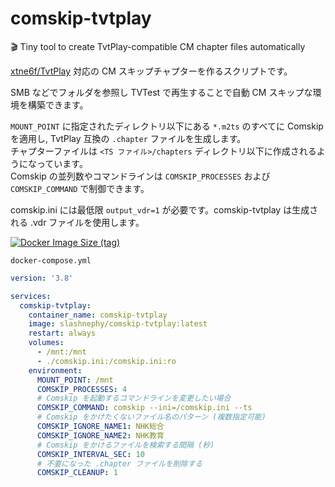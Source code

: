 # comskip-tvtplay
🎬 Tiny tool to create TvtPlay-compatible CM chapter files automatically

[xtne6f/TvtPlay](https://github.com/xtne6f/TvtPlay) 対応の CM スキップチャプターを作るスクリプトです。

SMB などでフォルダを参照し TVTest で再生することで自動 CM スキップな環境を構築できます。

`MOUNT_POINT` に指定されたディレクトリ以下にある `*.m2ts` のすべてに Comskip を適用し, TvtPlay 互換の `.chapter` ファイルを生成します。  
チャプターファイルは `<TS ファイル>/chapters` ディレクトリ以下に作成されるようになっています。  
Comskip の並列数やコマンドラインは `COMSKIP_PROCESSES` および `COMSKIP_COMMAND` で制御できます。

comskip.ini には最低限 `output_vdr=1` が必要です。comskip-tvtplay は生成される .vdr ファイルを使用します。

[![Docker Image Size (tag)](https://img.shields.io/docker/image-size/slashnephy/comskip-tvtplay/latest)](https://hub.docker.com/r/slashnephy/comskip-tvtplay)

`docker-compose.yml`

```yaml
version: '3.8'

services:
  comskip-tvtplay:
    container_name: comskip-tvtplay
    image: slashnephy/comskip-tvtplay:latest
    restart: always
    volumes:
      - /mnt:/mnt
      - ./comskip.ini:/comskip.ini:ro
    environment:
      MOUNT_POINT: /mnt
      COMSKIP_PROCESSES: 4
      # Comskip を起動するコマンドラインを変更したい場合
      COMSKIP_COMMAND: comskip --ini=/comskip.ini --ts
      # Comskip をかけたくないファイル名のパターン (複数指定可能)
      COMSKIP_IGNORE_NAME1: NHK総合
      COMSKIP_IGNORE_NAME2: NHK教育
      # Comskip をかけるファイルを検索する間隔 (秒)
      COMSKIP_INTERVAL_SEC: 10
      # 不要になった .chapter ファイルを削除する
      COMSKIP_CLEANUP: 1
```
